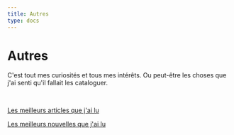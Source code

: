 ```yaml
---
title: Autres
type: docs
---
```


# Autres 

C'est tout mes curiosités et tous mes intérêts. Ou peut-être les choses que j'ai senti qu'il fallait
les cataloguer.

&nbsp;  

[Les meilleurs articles que j'ai lu](/fr/others/articles)  

[Les meilleurs nouvelles que j'ai lu](/others/shortstories)
